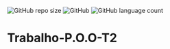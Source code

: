 ![GitHub repo size](https://img.shields.io/github/repo-size/giovanna34/Trabalho-P.O.O-T2)
![GitHub](https://img.shields.io/github/license/giovanna34/Trabalho-P.O.O-T2)
![GitHub language count](https://img.shields.io/github/languages/count/giovanna34/Trabalho-P.O.O-T2)
# Trabalho-P.O.O-T2
